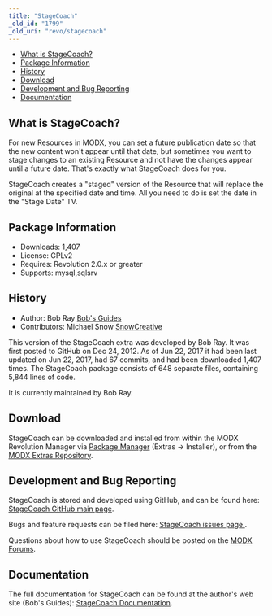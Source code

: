 ```yaml
---
title: "StageCoach"
_old_id: "1799"
_old_uri: "revo/stagecoach"
---
```


- [What is StageCoach?](#StageCoach-WhatisStageCoach)
- [Package Information](#StageCoach-Information)
- [History](#StageCoach-History)
- [Download](#StageCoach-Download)
- [Development and Bug Reporting](#StageCoach-DevelopmentandBugReporting)
- [Documentation](#StageCoach-Documentation)
 
## What is StageCoach?

For new Resources in MODX, you can set a future publication date so that the new content won't appear until that date, but sometimes you want to stage changes to an existing Resource and not have the changes appear until a future date. That's exactly what StageCoach does for you.

StageCoach creates a "staged" version of the Resource that will replace the original at the specified date and time. All you need to do is set the date in the "Stage Date" TV.

## Package Information

- Downloads: 1,407
- License: GPLv2
- Requires: Revolution 2.0.x or greater
- Supports: mysql,sqlsrv

## History

- Author: Bob Ray [Bob's Guides](https://bobsguides.com)
- Contributors: Michael Snow [SnowCreative](https://snowcreative.com/)

 This version of the StageCoach extra was developed by Bob Ray. It was first posted to GitHub on Dec 24, 2012. As of Jun 22, 2017 it had been last updated on Jun 22, 2017, had 67 commits, and had been downloaded 1,407 times. The StageCoach package consists of 648 separate files, containing 5,844 lines of code.

It is currently maintained by Bob Ray.

## Download

 StageCoach can be downloaded and installed from within the MODX Revolution Manager via [Package Manager](developing-in-modx/advanced-development/package-management "Package Manager") (Extras -> Installer), or from the [MODX Extras Repository](https://modx.com/extras/package/stagecoach).

## Development and Bug Reporting 

 StageCoach is stored and developed using GitHub, and can be found here: [StageCoach GitHub main page](https://github.com/BobRay/StageCoach).

 Bugs and feature requests can be filed here: [StageCoach issues page.](https://github.com/BobRay/StageCoach/issues).

Questions about how to use StageCoach should be posted on the [MODX Forums](https://forums.modx.com).

## Documentation

 The full documentation for StageCoach can be found at the author's web site (Bob's Guides): [StageCoach Documentation](https://bobsguides.com/stagecoach-tutorial.html).